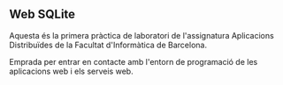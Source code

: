 ## Web SQLite
Aquesta és la primera pràctica de laboratori de l'assignatura Aplicacions Distribuïdes 
de la Facultat d'Informàtica de Barcelona.

Emprada per entrar en contacte amb l'entorn de programació de les aplicacions web i els
serveis web.
 
